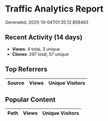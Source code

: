 # Traffic Analytics Report

Generated: 2025-10-04T01:35:12.858483

## Recent Activity (14 days)

- **Views**: 4 total, 3 unique
- **Clones**: 297 total, 57 unique

## Top Referrers

| Source | Views | Unique Visitors |
|--------|-------|-----------------|

## Popular Content

| Path | Views | Unique Visitors |
|------|-------|------------------|
